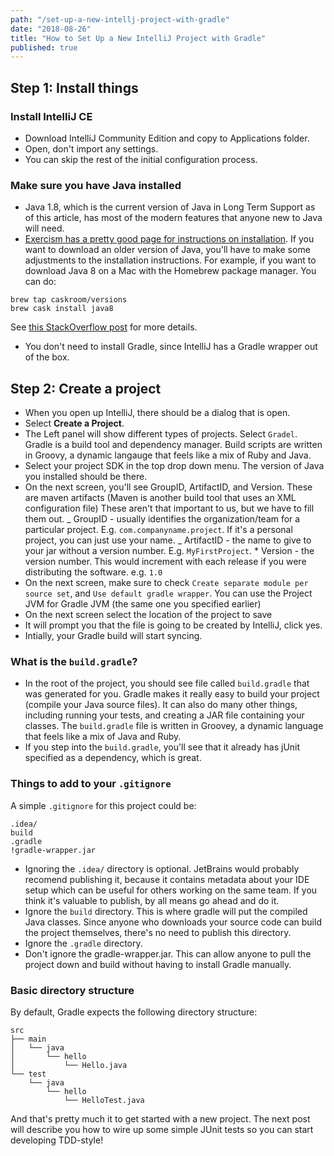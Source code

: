 ```yaml
---
path: "/set-up-a-new-intellj-project-with-gradle"
date: "2018-08-26"
title: "How to Set Up a New IntelliJ Project with Gradle"
published: true
---
```


## Step 1: Install things

### Install IntelliJ CE

- Download IntelliJ Community Edition and copy to Applications folder.
- Open, don't import any settings.
- You can skip the rest of the initial configuration process.

### Make sure you have Java installed

- Java 1.8, which is the current version of Java in Long Term
  Support as of this article, has most of the modern features that
  anyone new to Java will need.
- [Exercism has a pretty good page for instructions on
  installation](http://exercism.io/languages/java/installation#mac-os-x). If
  you want to download an older version of Java, you'll have to make some
  adjustments to the installation instructions. For example, if you want to
  download Java 8 on a Mac with the Homebrew package manager. You can do:

```
brew tap caskroom/versions
brew cask install java8
```

See [this StackOverflow
post](https://stackoverflow.com/questions/24342886/how-to-install-java-8-on-mac)
for more details.

- You don't need to install Gradle, since IntelliJ has a Gradle wrapper out of
  the box.

## Step 2: Create a project

- When you open up IntelliJ, there should be a dialog that is open.
- Select **Create a Project**.
- The Left panel will show different types of projects. Select `Gradel`.
  Gradle is a build tool and dependency manager. Build scripts are written in
  Groovy, a dynamic langauge that feels like a mix of Ruby and Java.
- Select your project SDK in the top drop down menu. The version of Java you
  installed should be there.
- On the next screen, you'll see GroupID, ArtifactID, and Version. These are
  maven artifacts (Maven is another build tool that uses an XML configuration
  file) These aren't that important to us, but we have to fill them out.
  _ GroupID - usually identifies the organization/team for a particular
  project. E.g. `com.companyname.project`. If it's a personal project, you
  can just use your name.
  _ ArtifactID - the name to give to your jar without a version number. E.g.
  `MyFirstProject`. \* Version - the version number. This would increment with each release if
  you were distributing the software. e.g. `1.0`
- On the next screen, make sure to check `Create separate module per source set`, and `Use default gradle wrapper`. You can use the Project JVM for
  Gradle JVM (the same one you specified earlier)
- On the next screen select the location of the project to save
- It will prompt you that the file is going to be created by IntelliJ, click
  yes.
- Intially, your Gradle build will start syncing.

### What is the `build.gradle`?

- In the root of the project, you should see file called `build.gradle` that
  was generated for you. Gradle makes it really easy to build your project
  (compile your Java source files). It can also do many other things, including
  running your tests, and creating a JAR file containing your classes. The
  `build.gradle` file is written in Groovey, a dynamic language that feels like a
  mix of Java and Ruby.
- If you step into the `build.gradle`, you'll see that it already has jUnit
  specified as a dependency, which is great.

### Things to add to your `.gitignore`

A simple `.gitignore` for this project could be:

```
.idea/
build
.gradle
!gradle-wrapper.jar
```

- Ignoring the `.idea/` directory is optional. JetBrains would probably
  recomend publishing it, because it contains metadata about your IDE setup
  which can be useful for others working on the same team. If you think it's valuable
  to publish, by all means go ahead and do it.
- Ignore the `build` directory. This is where gradle will put the compiled Java
  classes. Since anyone who downloads your source code can build the project
  themselves, there's no need to publish this directory.
- Ignore the `.gradle` directory.
- Don't ignore the gradle-wrapper.jar. This can allow anyone to pull the
  project down and build without having to install Gradle manually.

### Basic directory structure

By default, Gradle expects the following directory structure:

```
src
├── main
│   └── java
│       └── hello
│           └── Hello.java
└── test
    └── java
        └── hello
            └── HelloTest.java
```

And that's pretty much it to get started with a new project. The next post will
describe you how to wire up some simple JUnit tests so you can start
developing TDD-style!
